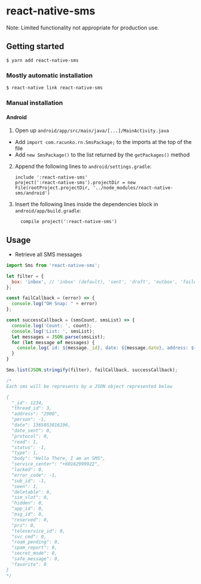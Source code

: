 
# react-native-sms

Note: Limited functionality not appropriate for production use.

## Getting started

`$ yarn add react-native-sms`

### Mostly automatic installation

`$ react-native link react-native-sms`

### Manual installation

#### Android

1. Open up `android/app/src/main/java/[...]/MainActivity.java`
  - Add `import com.racunko.rn.SmsPackage;` to the imports at the top of the file
  - Add `new SmsPackage()` to the list returned by the `getPackages()` method
2. Append the following lines to `android/settings.gradle`:
    ```
    include ':react-native-sms'
    project(':react-native-sms').projectDir = new File(rootProject.projectDir, '../node_modules/react-native-sms/android')
    ```
3. Insert the following lines inside the dependencies block in `android/app/build.gradle`:
    ```
      compile project(':react-native-sms')
    ```

## Usage
- Retrieve all SMS messages

```javascript
import Sms from 'react-native-sms';

let filter = {
  box: 'inbox', // 'inbox' (default), 'sent', 'draft', 'outbox', 'failed', 'queued', and '' for all
};

const failCallback = (error) => {
  console.log("OH Snap: " + error)
};

const successCallback = (smsCount, smsList) => {
  console.log('Count: ', count);
  console.log('List: ', smsList);
  let messages = JSON.parse(smsList);
  for (let message of messages) {
    console.log(`id: ${message._id}, date: ${message.date}, address: ${message.address}, body: ${message.body}`);
  }
}

Sms.list(JSON.stringify(filter), failCallback, successCallback);

/* 
Each sms will be represents by a JSON object represented below

{
  "_id": 1234,
  "thread_id": 3,
  "address": "2900",
  "person": -1,
  "date": 1365053816196,
  "date_sent": 0,
  "protocol": 0,
  "read": 1,
  "status": -1,
  "type": 1,
  "body": "Hello There, I am an SMS",
  "service_center": "+60162999922",
  "locked": 0,
  "error_code": -1,
  "sub_id": -1,
  "seen": 1,
  "deletable": 0,
  "sim_slot": 0,
  "hidden": 0,
  "app_id": 0,
  "msg_id": 0,
  "reserved": 0,
  "pri": 0,
  "teleservice_id": 0,
  "svc_cmd": 0,
  "roam_pending": 0,
  "spam_report": 0,
  "secret_mode": 0,
  "safe_message": 0,
  "favorite": 0
}
*/
```
